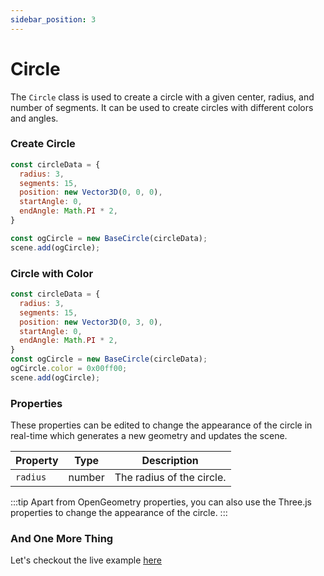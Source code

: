 ```yaml
---
sidebar_position: 3
---
```


# Circle

The `Circle` class is used to create a circle with a given center, radius, and number of segments. It can be used to create circles with different colors and angles.

### Create Circle
```js
const circleData = {
  radius: 3,
  segments: 15,
  position: new Vector3D(0, 0, 0),
  startAngle: 0,
  endAngle: Math.PI * 2,
}

const ogCircle = new BaseCircle(circleData);
scene.add(ogCircle);
```

### Circle with Color
```js
const circleData = {
  radius: 3,
  segments: 15,
  position: new Vector3D(0, 3, 0),
  startAngle: 0,
  endAngle: Math.PI * 2,
}
const ogCircle = new BaseCircle(circleData);
ogCircle.color = 0x00ff00;
scene.add(ogCircle);
```

### Properties
These properties can be edited to change the appearance of the circle in real-time which generates a new geometry and updates the scene.

| Property | Type | Description |
| -------- | ---- | ----------- |
| `radius` | number | The radius of the circle. |

:::tip
Apart from OpenGeometry properties, you can also use the Three.js properties to change the appearance of the circle.
:::

### And One More Thing
Let's checkout the live example [<u>here</u>](https://demos.opengeometry.io/src/kernel/primitives/circle.html)